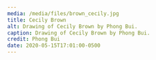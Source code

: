 ```yaml
---
media: /media/files/brown_cecily.jpg
title: Cecily Brown
alt: Drawing of Cecily Brown by Phong Bui.
caption: Drawing of Cecily Brown by Phong Bui.
credit: Phong Bui
date: 2020-05-15T17:01:00-0500
---
```

